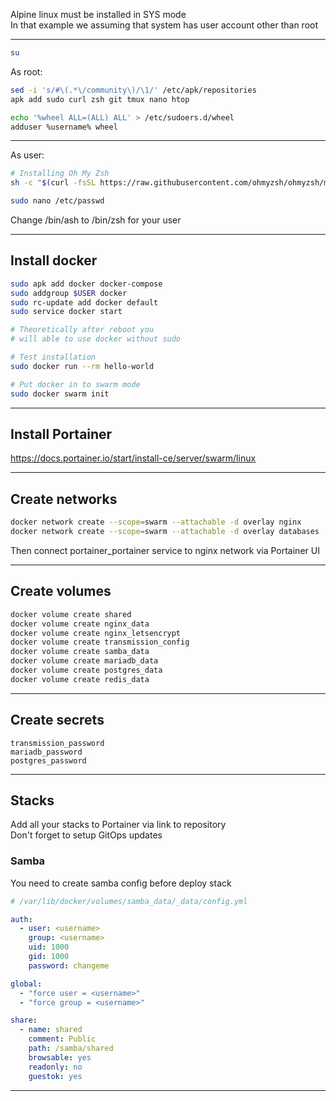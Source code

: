 Alpine linux must be installed in SYS mode  
In that example we assuming that system has user account other than root

---

```sh
su
```
As root:
```sh
sed -i 's/#\(.*\/community\)/\1/' /etc/apk/repositories
apk add sudo curl zsh git tmux nano htop

echo '%wheel ALL=(ALL) ALL' > /etc/sudoers.d/wheel
adduser %username% wheel
```
---
As user: 
```sh
# Installing Oh My Zsh
sh -c "$(curl -fsSL https://raw.githubusercontent.com/ohmyzsh/ohmyzsh/master/tools/install.sh)"

sudo nano /etc/passwd
```
Change /bin/ash to /bin/zsh for your user

---
## Install docker
```sh
sudo apk add docker docker-compose
sudo addgroup $USER docker
sudo rc-update add docker default
sudo service docker start

# Theoretically after reboot you
# will able to use docker without sudo

# Test installation
sudo docker run --rm hello-world

# Put docker in to swarm mode
sudo docker swarm init
```
---
## Install Portainer  
https://docs.portainer.io/start/install-ce/server/swarm/linux

---
## Create networks
```sh
docker network create --scope=swarm --attachable -d overlay nginx
docker network create --scope=swarm --attachable -d overlay databases
```
Then connect portainer_portainer service to nginx network via Portainer UI

---
## Create volumes
```sh
docker volume create shared
docker volume create nginx_data
docker volume create nginx_letsencrypt
docker volume create transmission_config
docker volume create samba_data
docker volume create mariadb_data
docker volume create postgres_data
docker volume create redis_data
```
---

## Create secrets  

`transmission_password`  
`mariadb_password`  
`postgres_password`  


---

## Stacks

Add all your stacks to Portainer via link to repository  
Don't forget to setup GitOps updates

### Samba
You need to create samba config before deploy stack
```yaml
# /var/lib/docker/volumes/samba_data/_data/config.yml 

auth:
  - user: <username>
    group: <username>
    uid: 1000
    gid: 1000
    password: changeme

global:
  - "force user = <username>"
  - "force group = <username>"

share:
  - name: shared
    comment: Public
    path: /samba/shared
    browsable: yes
    readonly: no
    guestok: yes


```

---
